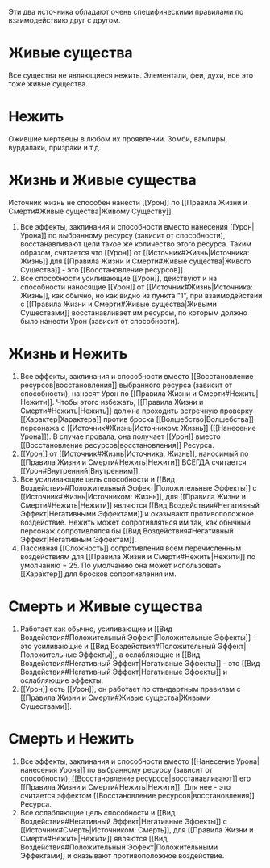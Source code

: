 Эти два источника обладают очень специфическими правилами по взаимодействию друг с другом. 

# Живые существа

Все существа не являющиеся нежить. Элементали, феи, духи, все это тоже живые существа. 

# Нежить

Ожившие мертвецы в любом их проявлении. Зомби, вампиры, вурдалаки, призраки и т.д.

# Жизнь и Живые существа

Источник жизнь не способен нанести [[Урон]] по [[Правила Жизни и Смерти#Живые существа|Живому Существу]].

1. Все эффекты, заклинания и способности вместо нанесения [[Урон|Урона]] по выбранному ресурсу (зависит от способности), восстанавливают цели такое же количество этого ресурса. Таким образом, считается что [[Урон]] от [[Источник#Жизнь|Источника: Жизнь]] для [[Правила Жизни и Смерти#Живые существа|Живого Существа]] - это [[Восстановление ресурсов]]. 
2. Все способности усиливающие [[Урон]], действуют и на способности наносящие [[Урон]] от [[Источник#Жизнь|Источника: Жизнь]], как обычно, но как видно из пункта "1", при взаимодействии с [[Правила Жизни и Смерти#Живые существа|Живыми Существами]] восстанавливает им ресурсы, по которым должно было нанести Урон (зависит от способности).

# Жизнь и Нежить

1. Все эффекты, заклинания и способности вместо [[Восстановление ресурсов|восстановления]] выбранного ресурса (зависит от способности), наносят Урон по [[Правила Жизни и Смерти#Нежить|Нежити]]. Чтобы этого избежать, [[Правила Жизни и Смерти#Нежить|Нежить]] должна проходить встречную проверку [[Характер|Характера]] против броска [[Волшебство|Волшебства]] персонажа с [[Источник#Жизнь|Источником: Жизнь]] ([[Нанесение Урона]]). В случае провала, она получает [[Урон]] вместо [[Восстановление ресурсов|восстановления]] Ресурса. 
2. [[Урон]] от [[Источник#Жизнь|Источника: Жизнь]], наносимый по [[Правила Жизни и Смерти#Нежить|Нежити]] ВСЕГДА считается [[Урон#Внутренний|Внутренним]].
3. Все усиливающие цель способности и [[Вид Воздействия#Положительный Эффект|Положительные Эффекты]] с [[Источник#Жизнь|Источником: Жизнь]], для [[Правила Жизни и Смерти#Нежить|Нежити]] являются [[Вид Воздействия#Негативный Эффект|Негативными Эффектами]] и оказывают противоположное воздействие. Нежить может сопротивляться им так, как обычный персонаж сопротивлялся бы [[Вид Воздействия#Негативный Эффект|Негативным Эффектам]].
4. Пассивная [[Сложность]] сопротивления всем перечисленным воздействиям для [[Правила Жизни и Смерти#Нежить|Нежити]] по умолчанию = 25. По умолчанию она может использовать [[Характер]] для бросков сопротивления им. 

# Смерть и Живые существа

1. Работает как обычно, усиливающие и [[Вид Воздействия#Положительный Эффект|Положительные Эффекты]] - это усиливающие и [[Вид Воздействия#Положительный Эффект|Положительные Эффекты]], а ослабляющие и [[Вид Воздействия#Негативный Эффект|Негативные Эффекты]] - это [[Вид Воздействия#Негативный Эффект|Негативные Эффекты]] и ослабляющие эффекты. 
2. [[Урон]] есть [[Урон]], он работает по стандартным правилам с [[Правила Жизни и Смерти#Живые существа|Живыми Существами]].

# Смерть и Нежить

1. Все эффекты, заклинания и способности вместо [[Нанесение Урона|нанесения Урона]] по выбранному ресурсу (зависит от способности), [[Восстановление ресурсов|восстанавливают]] его [[Правила Жизни и Смерти#Нежить|Нежити]]. Для нее - это считается эффектом [[Восстановление ресурсов|восстановления]] Ресурса.
2. Все ослабляющие цель способности и [[Вид Воздействия#Негативный Эффект|Негативные Эффекты]] с [[Источник#Смерть|Источником: Смерть]], для [[Правила Жизни и Смерти#Нежить|Нежити]] являются [[Вид Воздействия#Положительный Эффект|Положительными Эффектами]] и оказывают противоположное воздействие. 